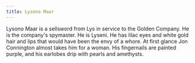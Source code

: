 ```yaml
---
title: Lysono Maar
---
```


Lysono Maar is a sellsword from Lys in service to the Golden Company. He is the company's spymaster. He is Lyseni. He has lilac eyes and white gold hair and lips that would have been the envy of a whore. At first glance Jon Connington almost takes him for a woman. His fingernails are painted purple, and his earlobes drip with pearls and amethysts.


